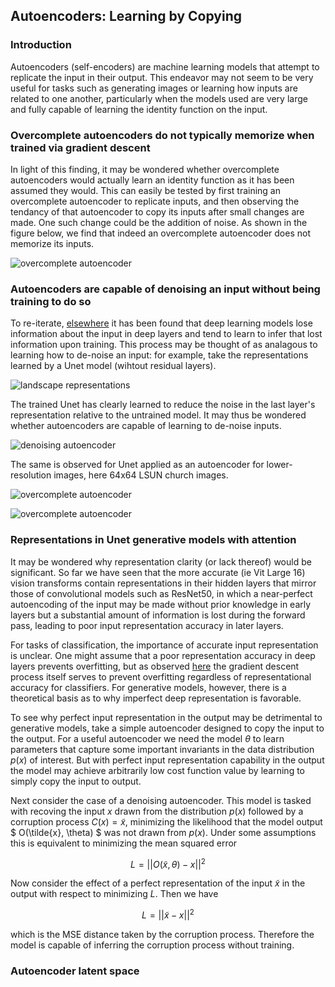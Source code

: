 ## Autoencoders: Learning by Copying

### Introduction

Autoencoders (self-encoders) are machine learning models that attempt to replicate the input in their output. This endeavor may not seem to be very useful for tasks such as generating images or learning how inputs are related to one another, particularly when the models used are very large and fully capable of learning the identity function on the input.




### Overcomplete autoencoders do not typically memorize when trained via gradient descent

In light of this finding, it may be wondered whether overcomplete autoencoders would actually learn an identity function as it has been assumed they would.  This can easily be tested by first training an overcomplete autoencoder to replicate inputs, and then observing the tendancy of that autoencoder to copy its inputs after small changes are made. One such change could be the addition of noise.  As shown in the figure below, we find that indeed an overcomplete autoencoder does not memorize its inputs.

![overcomplete autoencoder]({{https://blbadger.github.io}}/deep-learning/overcomplete-cifar10-autoencoder.png)


### Autoencoders are capable of denoising an input without being training to do so

To re-iterate, [elsewhere](https://blbadger.github.io/depth-generality.html) it has been found that deep learning models lose information about the input in deep layers and tend to learn to infer that lost information upon training.  This process may be thought of as analagous to learning how to de-noise an input: for example, take the representations learned by a Unet model (wihtout residual layers).

![landscape representations]({{https://blbadger.github.io}}/deep-learning/unet_landscape_representations.png)

The trained Unet has clearly learned to reduce the noise in the last layer's representation relative to the untrained model. It may thus be wondered whether autoencoders are capable of learning to de-noise inputs.

![denoising autoencoder]({{https://blbadger.github.io}}/deep-learning/unet_512_denoising.png)

The same is observed for Unet applied as an autoencoder for lower-resolution images, here 64x64 LSUN church images.

![overcomplete autoencoder]({{https://blbadger.github.io}}/deep-learning/unet_autoencoding_churches.png)

![overcomplete autoencoder]({{https://blbadger.github.io}}/deep-learning/unet_autoencoding_churches_2.png)

### Representations in Unet generative models with attention

It may be wondered why representation clarity (or lack thereof) would be significant.  So far we have seen that the more accurate (ie Vit Large 16) vision transforms contain representations in their hidden layers that mirror those of convolutional models such as ResNet50, in which a near-perfect autoencoding of the input may be made without prior knowledge in early layers but a substantial amount of information is lost during the forward pass, leading to poor input representation accuracy in later layers.

For tasks of classification, the importance of accurate input representation is unclear.  One might assume that a poor representation accuracy in deep layers prevents overfitting, but as observed [here](https://arxiv.org/pdf/2211.09639.pdf) the gradient descent process itself serves to prevent overfitting regardless of representational accuracy for classifiers.  For generative models, however, there is a theoretical basis as to why imperfect deep representation is favorable.

To see why perfect input representation in the output may be detrimental to generative models, take a simple autoencoder designed to copy the input to the output.  For a useful autoencoder we need the model $\theta$ to learn parameters that capture some important invariants in the data distribution $p(x)$ of interest.  But with perfect input representation capability in the output the model may achieve arbitrarily low cost function value by learning to simply copy the input to output.

Next consider the case of a denoising autoencoder.  This model is tasked with recoving the input $x$ drawn from the distribution $p(x)$ followed by a corruption process $C(x) = \tilde{x}$, minimizing the likelihood that the model output $ O(\tilde{x}, \theta) $ was not drawn from $p(x)$.  Under some assumptions this is equivalent to minimizing the mean squared error 

$$
L = || O(\tilde{x}, \theta) - x ||^2
$$

Now consider the effect of a perfect representation of the input $\tilde{x}$ in the output with respect to minimizing $L$.  Then we have

$$
L = || \tilde{x} - x ||^2
$$

which is the MSE distance taken by the corruption process. Therefore the model is capable of inferring the corruption process without training.


### Autoencoder latent space
